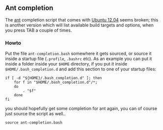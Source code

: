 ## Ant completion

The [ant][1] completion script that comes with [Ubuntu 12.04][2] 
seems broken; this is another version which will list available
build targets and options, when you press TAB a couple of times.

### Howto

Put the file `ant-completion.bash` somewhere it gets sourced,
or source it inside a startup file (`.profile`, `.bashrc` etc).
As an example you can put it inside a folder inside your
`$HOME` directory, if you put it inside `$HOME/.bash_completion.d`
and add this section to one of your startup files:


    if [ -d "${HOME}/.bash_completion.d" ]; then
        for f in "$HOME/.bash_completion.d"/*;
        do
            . "$f"
        done
    fi


you should hopefully get some completion for ant again, you can
of course just source the script as well..

    source ant-completion.bash


[1]: http://ant.apache.org "Apache Ant Homepage"
[2]: http://ubuntu.com "Ubuntu Homepage"
